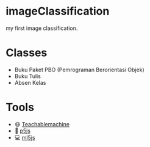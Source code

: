 # imageClassification
my first image classification.

# Classes
- Buku Paket PBO (Pemrograman Berorientasi Objek)
- Buku Tulis
- Absen Kelas

# Tools
- 😃 [Teachablemachine](https://teachablemachine.withgoogle.com/)
- 🌈 [p5js](https://p5js.org/)
- 💻 [ml5js](https://ml5js.org/)